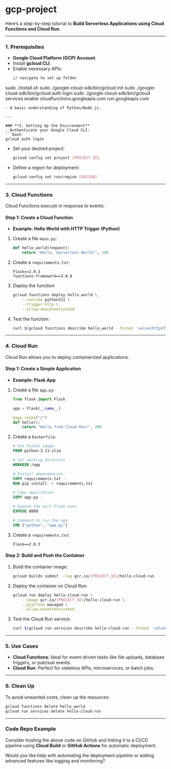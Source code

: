 # gcp-project

Here’s a step-by-step tutorial to **Build Serverless Applications using Cloud Functions and Cloud Run**. 

---

### **1. Prerequisites**
- **Google Cloud Platform (GCP) Account**.
- Install **gcloud CLI**.
- Enable necessary APIs:  
  ```bash
  // navigate to set up folder
sudo ./install.sh
sudo ./google-cloud-sdk/bin/gcloud init
sudo ./google-cloud-sdk/bin/gcloud auth login
sudo ./google-cloud-sdk/bin/gcloud services enable cloudfunctions.googleapis.com run.googleapis.com
  ```
- A basic understanding of Python/Node.js.

---

### **2. Setting Up the Environment**
- Authenticate your Google Cloud CLI:
  ```bash
  gcloud auth login
  ```
- Set your desired project:
  ```bash
  gcloud config set project [PROJECT_ID]
  ```
- Define a region for deployment:
  ```bash
  gcloud config set run/region [REGION]
  ```

---

### **3. Cloud Functions**
Cloud Functions execute in response to events. 

#### **Step 1: Create a Cloud Function**
- **Example: Hello World with HTTP Trigger (Python)**

1. Create a file `main.py`:
   ```python
   def hello_world(request):
       return "Hello, Serverless World!", 200
   ```

2. Create a `requirements.txt`:
   ```
   Flask==2.0.3
   functions-framework==3.0.0
   ```

3. Deploy the function:
   ```bash
   gcloud functions deploy hello_world \
       --runtime python311 \
       --trigger-http \
       --allow-unauthenticated
   ```

4. Test the function:
   ```bash
   curl $(gcloud functions describe hello_world --format 'value(httpsTrigger.url)')
   ```

---

### **4. Cloud Run**
Cloud Run allows you to deploy containerized applications.

#### **Step 1: Create a Simple Application**
- **Example: Flask App**

1. Create a file `app.py`:
   ```python
   from flask import Flask

   app = Flask(__name__)

   @app.route("/")
   def hello():
       return "Hello from Cloud Run!", 200
   ```

2. Create a `Dockerfile`:
   ```dockerfile
   # Use Python image
   FROM python:3.11-slim

   # Set working directory
   WORKDIR /app

   # Install dependencies
   COPY requirements.txt .
   RUN pip install -r requirements.txt

   # Copy application
   COPY app.py .

   # Expose the port Flask uses
   EXPOSE 8080

   # Command to run the app
   CMD ["python", "app.py"]
   ```

3. Create a `requirements.txt`:
   ```
   Flask==2.0.3
   ```

#### **Step 2: Build and Push the Container**
1. Build the container image:
   ```bash
   gcloud builds submit --tag gcr.io/[PROJECT_ID]/hello-cloud-run
   ```

2. Deploy the container on Cloud Run:
   ```bash
   gcloud run deploy hello-cloud-run \
       --image gcr.io/[PROJECT_ID]/hello-cloud-run \
       --platform managed \
       --allow-unauthenticated
   ```

3. Test the Cloud Run service:
   ```bash
   curl $(gcloud run services describe hello-cloud-run --format 'value(status.url)')
   ```

---

### **5. Use Cases**
- **Cloud Functions**: Ideal for event-driven tasks like file uploads, database triggers, or pub/sub events.
- **Cloud Run**: Perfect for stateless APIs, microservices, or batch jobs.

---

### **6. Clean Up**
To avoid unwanted costs, clean up the resources:
```bash
gcloud functions delete hello_world
gcloud run services delete hello-cloud-run
```

---

### **Code Repo Example**
Consider hosting the above code on GitHub and linking it to a CI/CD pipeline using **Cloud Build** or **GitHub Actions** for automatic deployment.

Would you like help with automating the deployment pipeline or adding advanced features like logging and monitoring?
